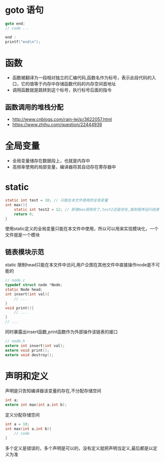 # goto 语句
```c
goto end;
// code ...

end :
printf("end\n");
```

# 函数
- 函数被翻译为一段相对独立的汇编代码,函数名作为标号，表示此段代码的入口，它的值等于内存中存储函数代码的内存空间首地址
- 调用函数就是跳转到这个标号，执行标号后面的指令

## 函数调用的堆栈分配
- http://www.cnblogs.com/rain-lei/p/3622057.html
- https://www.zhihu.com/question/22444939

# 全局变量
- 全局变量储存在数据段上，也就是内存中
- 高频率使用的局部变量，编译器将其自动存在寄存器中


# static
```c
static int test = 10; // 只能在本文件使用的全局变量
int max(){
    static int test2 = 12; // 即使max调用完了,test2还是存在,直到程序运行结束
    return 0;
}
```
使用static定义的全局变量只能在本文件中使用，所以可以用来实现模块化，一个文件就是一个模块

## 链表模块示范
static 限制head只能在本文件中访问,用户企图在其他文件中直接操作node是不可能的
```c
// node.c
typedef struct node *Node;
static Node head;
int insert(int val){
    // ...
}
void print(){
    // ...
}
// ...
```
同时暴露出insert函数,print函数作为外部操作该链表的接口
```c
// node.h
extern int insert(int val);
extern void print();
extern void destroy();
```

# 声明和定义
声明是只告知编译器该变量的存在,不分配存储空间
```c
int a;
extern int max(int a,int b);
```
定义分配存储空间
```c
int a = 10;
int max(int a,int b){
    // code
}
```
多个定义是错误的，多个声明是可以的，没有定义就把声明当定义,最后都是以定义为准
